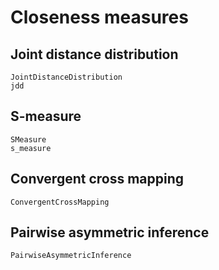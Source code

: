 # Closeness measures

## Joint distance distribution

```@docs
JointDistanceDistribution
jdd
```

## S-measure

```@docs
SMeasure
s_measure
```

## Convergent cross mapping

```@docs
ConvergentCrossMapping
```

## Pairwise asymmetric inference

```@docs
PairwiseAsymmetricInference
```
